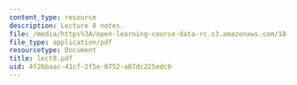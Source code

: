 ```yaml
---
content_type: resource
description: Lecture 8 notes.
file: /media/https%3A/open-learning-course-data-rc.s3.amazonaws.com/18-409-behavior-of-algorithms-spring-2002/4f26baac41cf2f5e0752a87dc225edc0_lect8.pdf
file_type: application/pdf
resourcetype: Document
title: lect8.pdf
uid: 4f26baac-41cf-2f5e-0752-a87dc225edc0
---
```

